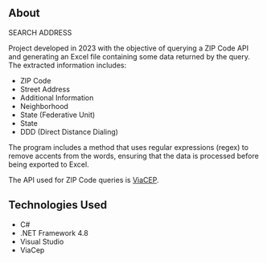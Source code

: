 ## About

SEARCH ADDRESS

Project developed in 2023 with the objective of querying a ZIP Code API and generating an Excel file containing some data returned by the query. The extracted information includes:

- ZIP Code
- Street Address
- Additional Information
- Neighborhood
- State (Federative Unit)
- State
- DDD (Direct Distance Dialing)

The program includes a method that uses regular expressions (regex) to remove accents from the words, ensuring that the data is processed before being exported to Excel.

The API used for ZIP Code queries is [ViaCEP](https://viacep.com.br/).

## Technologies Used

- C#
- .NET Framework 4.8
- Visual Studio
- ViaCep
